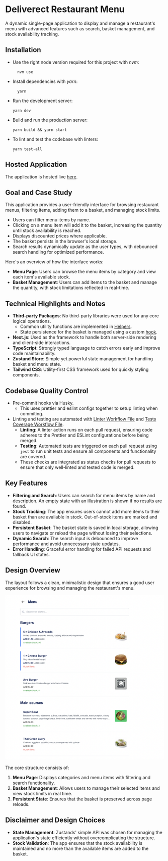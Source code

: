 # Deliverect Restaurant Menu

A dynamic single-page application to display and manage a restaurant's menu with advanced features such as search, basket management, and stock availability tracking.

## Installation

- Use the right node version required for this project with _nvm_:

  ```
    nvm use
  ```

- Install dependencies with _yarn_:

  ```
    yarn
  ```

- Run the development server:

  ```
  yarn dev
  ```

- Build and run the production server:

  ```
  yarn build && yarn start
  ```

- To lint and test the codebase with linters:
  ```
  yarn test-all
  ```

## Hosted Application

The application is hosted live [here](https://deliverect-restaurant-menu.vercel.app).

## Goal and Case Study

This application provides a user-friendly interface for browsing restaurant menus, filtering items, adding them to a basket, and managing stock limits.

- Users can filter menu items by name.
- Clicking on a menu item will add it to the basket, increasing the quantity until stock availability is reached.
- Displays discounted prices where applicable.
- The basket persists in the browser's local storage.
- Search results dynamically update as the user types, with debounced search handling for optimized performance.

Here's an overview of how the interface works:

- **Menu Page**: Users can browse the menu items by category and view each item's available stock.
- **Basket Management**: Users can add items to the basket and manage the quantity, with stock limitations reflected in real-time.

## Technical Highlights and Notes

- **Third-party Packages**: No third-party libraries were used for any core logical operations.
  - Common utility functions are implemented in [Helpers](./common/utils/helpers.ts).
  - State persistence for the basket is managed using a custom [hook](./hooks/useBasketPersistence.ts).
- **Next.js**: Used as the framework to handle both server-side rendering and client-side interactions.
- **TypeScript**: Strongly typed language to catch errors early and improve code maintainability.
- **Zustand Store**: Simple yet powerful state management for handling basket and menu state.
- **Tailwind CSS**: Utility-first CSS framework used for quickly styling components.

## Codebase Quality Control

- Pre-commit hooks via Husky.
  - This uses prettier and eslint configs together to setup linting when commiting.
- Linting and testing are automated with [Linter Workflow File](./.github/workflows/linter.yml) and [Tests Coverage Workflow File](./.github/workflows/test.yml).
  - **Linting**: A linter action runs on each pull request, ensuring code adheres to the Prettier and ESLint configurations before being merged.
  - **Testing**: Automated tests are triggered on each pull request using `jest` to run unit tests and ensure all components and functionality are covered.
  - These checks are integrated as status checks for pull requests to ensure that only well-linted and tested code is merged.

## Key Features

- **Filtering and Search**: Users can search for menu items by name and description. An empty state with an illustration is shown if no results are found.
- **Stock Tracking**: The app ensures users cannot add more items to their basket than are available in stock. Out-of-stock items are marked and disabled.
- **Persistent Basket**: The basket state is saved in local storage, allowing users to navigate or reload the page without losing their selections.
- **Dynamic Search**: The search input is debounced to improve performance and avoid unnecessary state updates.
- **Error Handling**: Graceful error handling for failed API requests and fallback UI states.

## Design Overview

The layout follows a clean, minimalistic design that ensures a good user experience for browsing and managing the restaurant's menu.

<img src='./public/github-assets/application-screenshot.png' alt='deliverect-restaurant-menu' />

The core structure consists of:

1. **Menu Page**: Displays categories and menu items with filtering and search functionality.
2. **Basket Management**: Allows users to manage their selected items and view stock limits in real time.
3. **Persistent State**: Ensures that the basket is preserved across page reloads.

## Disclaimer and Design Choices

- **State Management**: Zustands' simple API was chosen for managing the application's state efficiently without overcomplicating the structure.
- **Stock Validation**: The app ensures that the stock availability is maintained and no more than the available items are added to the basket.
